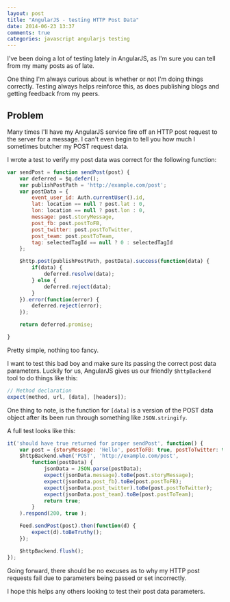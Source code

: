 ```yaml
---
layout: post
title: "AngularJS - testing HTTP Post Data"
date: 2014-06-23 13:37
comments: true
categories: javascript angularjs testing
---
```


I've been doing a lot of testing lately in AngularJS, as I'm sure you can tell from my many posts as of late.

One thing I'm always curious about is whether or not I'm doing things correctly. Testing always helps reinforce this, as does publishing blogs and getting feedback from my peers. 

## Problem

Many times I'll have my AngularJS service fire off an HTTP post request to the server for a message. I can't even begin to tell you how much I sometimes butcher my POST request data.

I wrote a test to verify my post data was correct for the following function:

``` js
var sendPost = function sendPost(post) {
	var deferred = $q.defer();
	var publishPostPath = 'http://example.com/post';
	var postData = { 
		event_user_id: Auth.currentUser().id,
		lat: location == null ? post.lat : 0,
		lon: location == null ? post.lon : 0,
		message: post.storyMessage,
		post_fb: post.postToFB, 
		post_twitter: post.postToTwitter,
		post_team: post.postToTeam,
		tag: selectedTagId == null ? 0 : selectedTagId
	};

	$http.post(publishPostPath, postData).success(function(data) {
		if(data) {
			deferred.resolve(data);
		} else {
			deferred.reject(data);
		}
	}).error(function(error) {
		deferred.reject(error);
	});

	return deferred.promise;

}
```

Pretty simple, nothing too fancy.

I want to test this bad boy and make sure its passing the correct post data parameters. Luckily for us, AngularJS gives us our friendly `$httpBackend` tool to do things like this:

``` js
// Method declaration
expect(method, url, [data], [headers]);
```

One thing to note, is the function for `[data]` is a version of the POST data object after its been run through something like `JSON.stringify`.

A full test looks like this:

``` js
it('should have true returned for proper sendPost', function() {
	var post = {storyMessage: 'Hello', postToFB: true, postToTwitter: true, postToTeam: false};
	$httpBackend.when('POST', 'http://example.com/post',
		function(postData) {
			jsonData = JSON.parse(postData);
			expect(jsonData.message).toBe(post.storyMessage);
			expect(jsonData.post_fb).toBe(post.postToFB);
			expect(jsonData.post_twitter).toBe(post.postToTwitter);
			expect(jsonData.post_team).toBe(post.postToTeam);
			return true;
		}
	).respond(200, true );

	Feed.sendPost(post).then(function(d) {
		expect(d).toBeTruthy();
	});

	$httpBackend.flush();
});
```

Going forward, there should be no excuses as to why my HTTP post requests fail due to parameters being passed or set incorrectly.

I hope this helps any others looking to test their post data parameters.